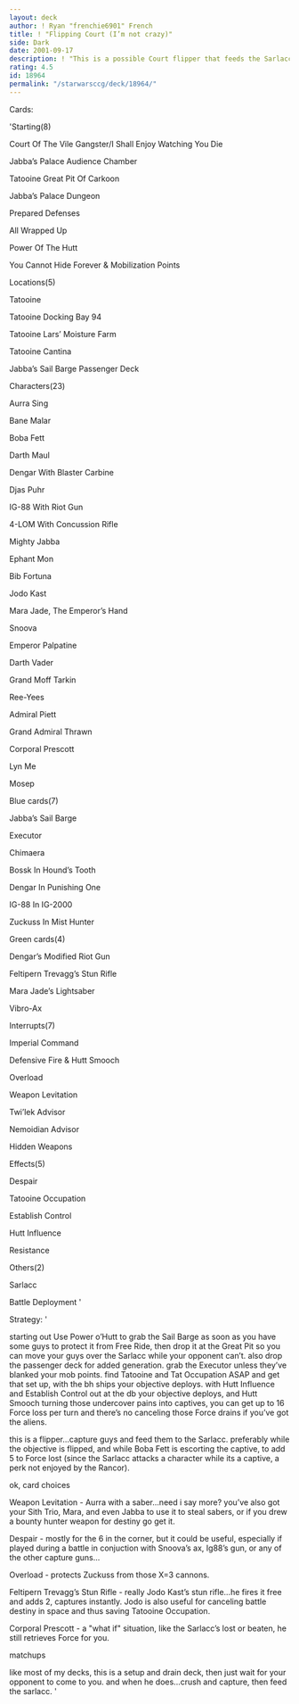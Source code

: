 ```yaml
---
layout: deck
author: ! Ryan "frenchie6901" French
title: ! "Flipping Court (I’m not crazy)"
side: Dark
date: 2001-09-17
description: ! "This is a possible Court flipper that feeds the Sarlacc while draining and occupying everything.  Possible 17 Force loss per turn, and besides, its fun"
rating: 4.5
id: 18964
permalink: "/starwarsccg/deck/18964/"
---
```

Cards: 

'Starting(8)

Court Of The Vile Gangster/I Shall Enjoy Watching You Die

Jabba’s Palace Audience Chamber

Tatooine Great Pit Of Carkoon

Jabba’s Palace Dungeon

Prepared Defenses

All Wrapped Up

Power Of The Hutt

You Cannot Hide Forever & Mobilization Points


Locations(5)

Tatooine

Tatooine Docking Bay 94

Tatooine Lars’ Moisture Farm

Tatooine Cantina

Jabba’s Sail Barge Passenger Deck


Characters(23)

Aurra Sing

Bane Malar

Boba Fett

Darth Maul

Dengar With Blaster Carbine

Djas Puhr

IG-88 With Riot Gun

4-LOM With Concussion Rifle

Mighty Jabba

Ephant Mon

Bib Fortuna

Jodo Kast

Mara Jade, The Emperor’s Hand

Snoova

Emperor Palpatine

Darth Vader

Grand Moff Tarkin

Ree-Yees

Admiral Piett

Grand Admiral Thrawn

Corporal Prescott

Lyn Me

Mosep


Blue cards(7)

Jabba’s Sail Barge

Executor

Chimaera

Bossk In Hound’s Tooth

Dengar In Punishing One

IG-88 In IG-2000

Zuckuss In Mist Hunter


Green cards(4)

Dengar’s Modified Riot Gun

Feltipern Trevagg’s Stun Rifle

Mara Jade’s Lightsaber

Vibro-Ax


Interrupts(7)

Imperial Command

Defensive Fire & Hutt Smooch

Overload

Weapon Levitation

Twi’lek Advisor

Nemoidian Advisor

Hidden Weapons


Effects(5)

Despair

Tatooine Occupation

Establish Control

Hutt Influence

Resistance


Others(2)

Sarlacc

Battle Deployment '

Strategy: '

starting out Use Power o’Hutt to grab the Sail Barge as soon as you have some guys to protect it from Free Ride, then drop it at the Great Pit so you can move your guys over the Sarlacc while your opponent can’t.  also drop the passenger deck for added generation.  grab the Executor unless they’ve blanked your mob points.  find Tatooine and Tat Occupation ASAP and get that set up, with the bh ships your objective deploys.  with Hutt Influence and Establish Control out at the db your objective deploys, and Hutt Smooch turning those undercover pains into captives, you can get up to 16 Force loss per turn and there’s no canceling those Force drains if you’ve got the aliens.


this is a flipper...capture guys and feed them to the Sarlacc.  preferably while the objective is flipped, and while Boba Fett is escorting the captive, to add 5 to Force lost (since the Sarlacc attacks a character while its a captive, a perk not enjoyed by the Rancor).


ok, card choices 

Weapon Levitation - Aurra with a saber...need i say more?  you’ve also got your Sith Trio, Mara, and even Jabba to use it to steal sabers, or if you drew a bounty hunter weapon for destiny go get it.


Despair - mostly for the 6 in the corner, but it could be useful, especially if played during a battle in conjuction with Snoova’s ax, Ig88’s gun, or any of the other capture guns...


Overload - protects Zuckuss from those X=3 cannons.


Feltipern Trevagg’s Stun Rifle - really Jodo Kast’s stun rifle...he fires it free and adds 2, captures instantly.  Jodo is also useful for canceling battle destiny in space and thus saving Tatooine Occupation.


Corporal Prescott - a "what if" situation, like the Sarlacc’s lost or beaten, he still retrieves Force for you.


matchups

like most of my decks, this is a setup and drain deck, then just wait for your opponent to come to you.  and when he does...crush and capture, then feed the sarlacc. '
